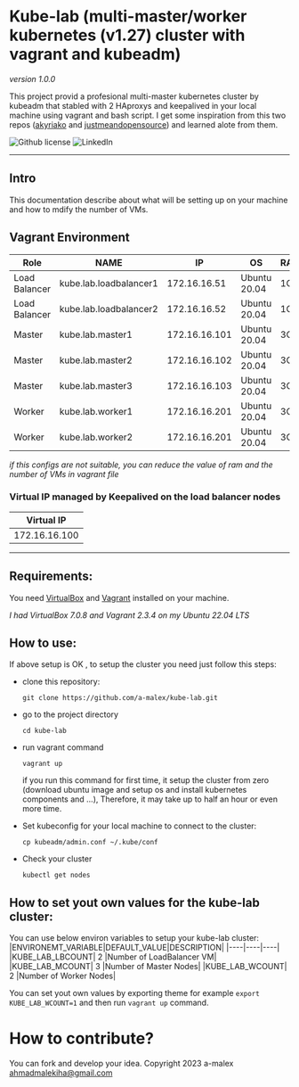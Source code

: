 # Kube-lab (multi-master/worker kubernetes (v1.27) cluster with vagrant and kubeadm)
*version 1.0.0*

This project provid a profesional multi-master kubernetes cluster by kubeadm that stabled with 2 HAproxys and keepalived in your local machine using vagrant and bash script.
I get some inspiration from this two repos ([akyriako](https://github.com/akyriako/kubernetes-vagrant-ubuntu) and [justmeandopensource](https://github.com/justmeandopensource/kubernetes/tree/master/kubeadm-ha-keepalived-haproxy/external-keepalived-haproxy)) and learned alote from them.

![Github license](https://img.shields.io/badge/License-Apache_V_2.0-green)
![LinkedIn](https://shields.io/badge/style-ahmadmalekiha-black?logo=linkedin&label=LinkedIn&link=https://www.linkedin.com/in/ahmad-malekiha/)

---

## Intro
This documentation describe about what will be setting up on your machine and how to mdify the number of VMs.


## Vagrant Environment
|Role|NAME|IP|OS|RAM|CPU|
|----|----|----|----|----|----|
|Load Balancer|kube.lab.loadbalancer1|172.16.16.51|Ubuntu 20.04|1G|1|
|Load Balancer|kube.lab.loadbalancer2|172.16.16.52|Ubuntu 20.04|1G|1|
|Master|kube.lab.master1|172.16.16.101|Ubuntu 20.04|3G|1|
|Master|kube.lab.master2|172.16.16.102|Ubuntu 20.04|3G|1|
|Master|kube.lab.master3|172.16.16.103|Ubuntu 20.04|3G|1|
|Worker|kube.lab.worker1|172.16.16.201|Ubuntu 20.04|3G|1|
|Worker|kube.lab.worker2|172.16.16.201|Ubuntu 20.04|3G|1|


*if this configs are not suitable, you can reduce the value of ram and the number of VMs in vagrant file*

### Virtual IP managed by Keepalived on the load balancer nodes
|Virtual IP|
|----|
|172.16.16.100|

 ---
 ## Requirements:
 You need [VirtualBox](https://www.virtualbox.org/wiki/Downloads) and [Vagrant](https://www.vagrantup.com/) installed on your machine.
 
 *I had VirtualBox 7.0.8 and Vagrant 2.3.4 on my Ubuntu 22.04 LTS*
 
 ## How to use:
 If above setup is OK , to setup the cluster you need just follow this steps:
 - clone this repository:
    ```
    git clone https://github.com/a-malex/kube-lab.git
    ```
 - go to the project directory
    ```
    cd kube-lab
    ```
 - run vagrant command
    ```
    vagrant up
    ```
   if you run this command for first time, it setup the cluster from zero (download ubuntu image and setup os and install kubernetes components and ...), Therefore, it may take up to half an hour or even more time.

 - Set kubeconfig for your local machine to connect to the cluster:
    ```
    cp kubeadm/admin.conf ~/.kube/conf
    ```
 - Check your cluster
    ```
    kubectl get nodes
    ```
    
## How to set yout own values for the kube-lab cluster:
You can use below environ variables to setup your kube-lab cluster:
|ENVIRONEMT_VARIABLE|DEFAULT_VALUE|DESCRIPTION|
|----|----|----|
|KUBE_LAB_LBCOUNT| 2 |Number of LoadBalancer VM|
|KUBE_LAB_MCOUNT| 3 |Number of Master Nodes|
|KUBE_LAB_WCOUNT| 2 |Number of Worker Nodes|

You can set yout own values by exporting theme for example ``` export KUBE_LAB_WCOUNT=1 ``` and then run ``` vagrant up ``` command.
 
# How to contribute?
You can fork and develop your idea.
Copyright 2023 a-malex <ahmadmalekiha@gmail.com>
